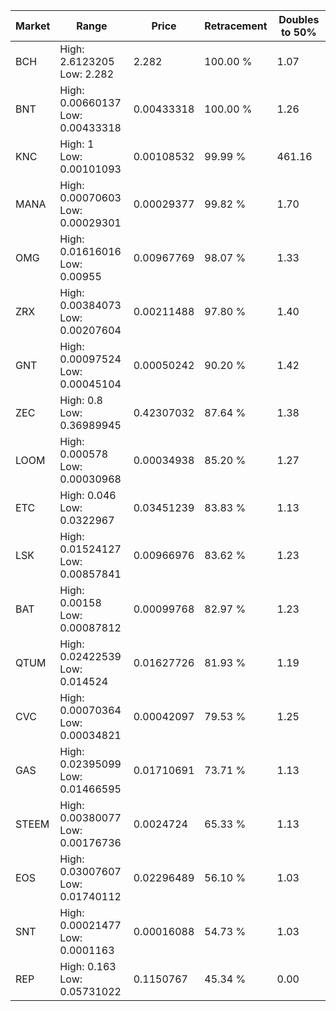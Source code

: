 | Market | Range | Price| Retracement | Doubles to 50% |
| --- | --- | --- | --- | --- |
| BCH | High: 2.6123205<br />Low: 2.282 | 2.282 | 100.00 % | 1.07 |
| BNT | High: 0.00660137<br />Low: 0.00433318 | 0.00433318 | 100.00 % | 1.26 |
| KNC | High: 1<br />Low: 0.00101093 | 0.00108532 | 99.99 % | 461.16 |
| MANA | High: 0.00070603<br />Low: 0.00029301 | 0.00029377 | 99.82 % | 1.70 |
| OMG | High: 0.01616016<br />Low: 0.00955 | 0.00967769 | 98.07 % | 1.33 |
| ZRX | High: 0.00384073<br />Low: 0.00207604 | 0.00211488 | 97.80 % | 1.40 |
| GNT | High: 0.00097524<br />Low: 0.00045104 | 0.00050242 | 90.20 % | 1.42 |
| ZEC | High: 0.8<br />Low: 0.36989945 | 0.42307032 | 87.64 % | 1.38 |
| LOOM | High: 0.000578<br />Low: 0.00030968 | 0.00034938 | 85.20 % | 1.27 |
| ETC | High: 0.046<br />Low: 0.0322967 | 0.03451239 | 83.83 % | 1.13 |
| LSK | High: 0.01524127<br />Low: 0.00857841 | 0.00966976 | 83.62 % | 1.23 |
| BAT | High: 0.00158<br />Low: 0.00087812 | 0.00099768 | 82.97 % | 1.23 |
| QTUM | High: 0.02422539<br />Low: 0.014524 | 0.01627726 | 81.93 % | 1.19 |
| CVC | High: 0.00070364<br />Low: 0.00034821 | 0.00042097 | 79.53 % | 1.25 |
| GAS | High: 0.02395099<br />Low: 0.01466595 | 0.01710691 | 73.71 % | 1.13 |
| STEEM | High: 0.00380077<br />Low: 0.00176736 | 0.0024724 | 65.33 % | 1.13 |
| EOS | High: 0.03007607<br />Low: 0.01740112 | 0.02296489 | 56.10 % | 1.03 |
| SNT | High: 0.00021477<br />Low: 0.0001163 | 0.00016088 | 54.73 % | 1.03 |
| REP | High: 0.163<br />Low: 0.05731022 | 0.1150767 | 45.34 % | 0.00 |
